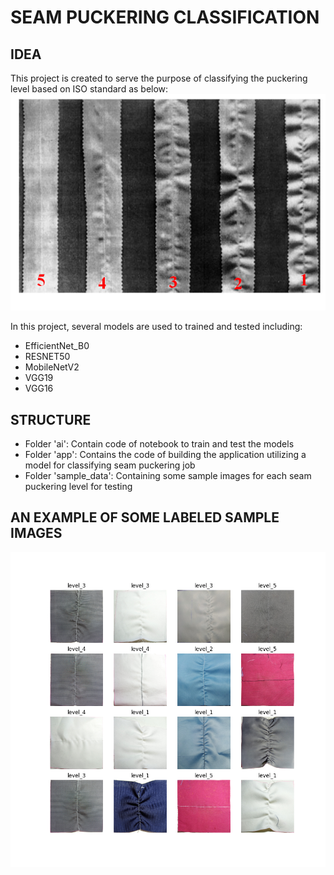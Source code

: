 # SEAM PUCKERING CLASSIFICATION

## IDEA
This project is created to serve the purpose of classifying the puckering level based on ISO standard as below:
![Seam puckering levels](./sample_data/seam_puckering_level.jpg)

In this project, several models are used to trained and tested including:
* EfficientNet_B0
* RESNET50
* MobileNetV2
* VGG19
* VGG16

## STRUCTURE
* Folder 'ai': Contain code of notebook to train and test the models
* Folder 'app': Contains the code of building the application utilizing a model for classifying seam puckering job
* Folder 'sample_data': Containing some sample images for each seam puckering level for testing

## AN EXAMPLE OF SOME LABELED SAMPLE IMAGES
![Seam pucker sample images list](./sample_data/seam_image_list.png)